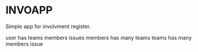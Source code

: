 # INVOAPP

Simple app for involvment register.

user has
    teams
    members
    issues
members has many
    teams
teams has many
    members
issue